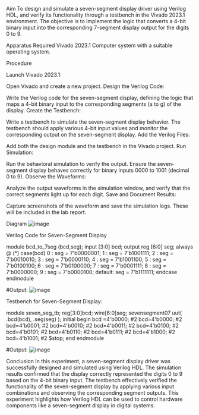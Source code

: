 Aim
To design and simulate a seven-segment display driver using Verilog HDL, and verify its functionality through a testbench in the Vivado 2023.1 environment. The objective is to implement the logic that converts a 4-bit binary input into the corresponding 7-segment display output for the digits 0 to 9.

Apparatus Required
Vivado 2023.1
Computer system with a suitable operating system.

Procedure

Launch Vivado 2023.1:

Open Vivado and create a new project.
Design the Verilog Code:

Write the Verilog code for the seven-segment display, defining the logic that maps a 4-bit binary input to the corresponding segments (a to g) of the display.
Create the Testbench:

Write a testbench to simulate the seven-segment display behavior. The testbench should apply various 4-bit input values and monitor the corresponding output on the seven-segment display.
Add the Verilog Files:

Add both the design module and the testbench in the Vivado project.
Run Simulation:

Run the behavioral simulation to verify the output. Ensure the seven-segment display behaves correctly for binary inputs 0000 to 1001 (decimal 0 to 9).
Observe the Waveforms:

Analyze the output waveforms in the simulation window, and verify that the correct segments light up for each digit.
Save and Document Results:

Capture screenshots of the waveform and save the simulation logs. These will be included in the lab report.

Diagram
![image](https://github.com/user-attachments/assets/d7ecb419-906e-4e3b-9b82-f86ced4f364a)


Verilog Code for Seven-Segment Display

module bcd_to_7seg (bcd,seg);
    input [3:0] bcd;
    output reg [6:0] seg;
    always @ (*)
        case(bcd)
            0 : seg = 7'b0000001; 
            1 : seg = 7'b1001111; 
            2 : seg = 7'b0010010; 
            3 : seg = 7'b0000110; 
            4 : seg = 7'b1001100; 
            5 : seg = 7'b0100100; 
            6 : seg = 7'b0100000; 
            7 : seg = 7'b0001111; 
            8 : seg = 7'b0000000; 
            9 : seg = 7'b0000100; 
            default: seg = 7'b1111111; 
        endcase
endmodule

#Output:
![image](https://github.com/user-attachments/assets/63820192-89e2-4e6f-aaea-f9fdd84cfaf9)

Testbench for Seven-Segment Display:

module seven_seg_tb;
reg[3:0]bcd;
wire[6:0]seg;
sevensegment07 uut(
.bcd(bcd),
.seg(seg)
);
initial begin
bcd =4'b0000;
#2 bcd=4'b0000;
#2 bcd=4'b0001;
#2 bcd=4'b0010;
#2 bcd=4'b0011;
#2 bcd=4'b0100;
#2 bcd=4'b0101;
#2 bcd=4'b0110;
#2 bcd=4'b0111;
#2 bcd=4'b1000;
#2 bcd=4'b1001;
#2 $stop;
end
endmodule

#Output:
![image](https://github.com/user-attachments/assets/6ae7ad25-bb00-4e1d-911a-16f249f5cb84)


Conclusion
In this experiment, a seven-segment display driver was successfully designed and simulated using Verilog HDL. The simulation results confirmed that the display correctly represented the digits 0 to 9 based on the 4-bit binary input. The testbench effectively verified the functionality of the seven-segment display by applying various input combinations and observing the corresponding segment outputs. This experiment highlights how Verilog HDL can be used to control hardware components like a seven-segment display in digital systems.

